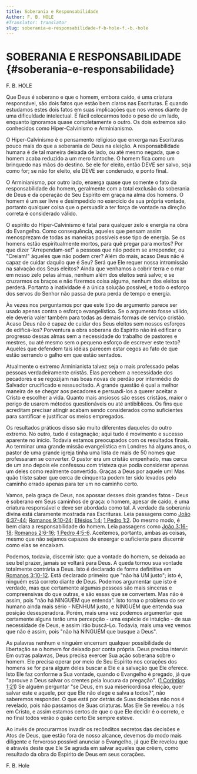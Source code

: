 ```yaml
---
title: Soberania e Responsabilidade
Author: F. B. HOLE
#Translator: translator
slug: soberania-e-responsabilidade-f-b-hole-f.-b.-hole
---
```


# SOBERANIA E RESPONSABILIDADE {#soberania-e-responsabilidade}

F. B. HOLE

Que Deus é soberano e que o homem, embora caído, é uma criatura responsável, são dois fatos que estão bem claros nas Escrituras. É quando estudamos estes dois fatos em suas implicações que nos vemos diante de uma dificuldade intelectual. É fácil colocarmos todo o peso de um lado, enquanto ignoramos quase completamente o outro. Os dois extremos são conhecidos como Hiper-Calvinismo e Arminianismo.

O Hiper-Calvinismo é o pensamento religioso que enxerga nas Escrituras pouco mais do que a soberania de Deus na eleição. A responsabilidade humana é de tal maneira deixada de lado, ou até mesmo negada, que o homem acaba reduzido a um mero fantoche. O homem fica como um brinquedo nas mãos do destino. Se ele for eleito, então DEVE ser salvo, seja como for; se não for eleito, ele DEVE ser condenado, e ponto final.

O Arminianismo, por outro lado, enxerga quase que somente o fato da responsabilidade do homem, geralmente com a total exclusão da soberania de Deus e da operação de Seu Espírito em graça na alma dos homens. O homem é um ser livre e desimpedido no exercício de sua própria vontade, portanto qualquer coisa que o persuadir a ter força de vontade na direção correta é considerado válido.

O espírito do Hiper-Calvinismo é fatal para qualquer zelo e energia na obra do Evangelho. Como consequência, aqueles que pensam assim menosprezam de todas as maneiras possíveis esse tipo de energia. Se os homens estão espiritualmente mortos, para quê pregar para mortos? Por que dizer &quot;Arrependam-se!&quot; a pessoas que não podem se arrepender, ou &quot;Creiam!&quot; àqueles que não podem crer? Além do mais, acaso Deus não é capaz de cuidar daquilo que é Seu? Será que Ele requer nossa intromissão na salvação dos Seus eleitos? Ainda que venhamos a cobrir terra e o mar em nosso zelo pelas almas, nenhum além dos eleitos será salvo; e se cruzarmos os braços e não fizermos coisa alguma, nenhum dos eleitos se perderá. Portanto a inatividade é a única solução possível, e todo o esforço dos servos do Senhor não passa de pura perda de tempo e energia.

Às vezes nos perguntamos por que este tipo de argumento parece ser usado apenas contra o esforço evangelístico. Se o argumento fosse válido, ele deveria valer também para todas as demais formas de serviço cristão. Acaso Deus não é capaz de cuidar dos Seus eleitos sem nossos esforços de edificá-los? Porventura a obra soberana do Espírito não irá edificar o progresso dessas almas sem a necessidade do trabalho de pastores e mestres, ou até mesmo sem o pequeno esforço de escrever este texto? Aqueles que defendem tais idéias parecem estar cegos ao fato de que estão serrando o galho em que estão sentados.

Atualmente o extremo Arminianista talvez seja o mais professado pelas pessoas verdadeiramente cristãs. Elas percebem a necessidade dos pecadores e se regozijam nas boas novas de perdão por intermédio do Salvador crucificado e ressuscitado. A grande questão é qual a melhor maneira de se chegar aos pecadores e persuadi-los a querer aceitar a Cristo e escolher a vida. Quanto mais ansiosos são esses cristãos, maior o perigo de usarem métodos questionáveis ou até antibíblicos. Os fins que acreditam precisar atingir acabam sendo considerados como suficientes para santificar e justificar os meios empregados.

Os resultados práticos disso são muito diferentes daqueles do outro extremo. No outro, tudo é estagnação; aqui tudo é movimento e sucesso aparente no início. Todavia estamos preocupados com os resultados finais. Ao terminar uma grande missão evangelística em Londres há alguns anos, o pastor de uma grande igreja tinha uma lista de mais de 50 nomes que professaram se converter. O pastor era um cristão empenhado, mas cerca de um ano depois ele confessou com tristeza que podia considerar apenas um deles como realmente convertido. Graças a Deus por aquele um! Mas quão triste saber que cerca de cinquenta podem ter sido levados pelo caminho errado apenas para ter um no caminho certo.

Vamos, pela graça de Deus, nos apossar desses dois grandes fatos - Deus é soberano em Seus caminhos de graça: o homem, apesar de caído, é uma criatura responsável e deve ser abordada como tal. A verdade da soberania divina está claramente mostrada nas Escrituras. Leia passagens como [João 6:37-44](http://mysword.info/b?r=Joh_6:37-44); [Romanos 9:10-24](http://mysword.info/b?r=Rom_9:10-24); [Efésios 1:4](http://mysword.info/b?r=Eph_1:4); [1 Pedro 1:2](http://mysword.info/b?r=1Pe_1:2). Do mesmo modo, é bem clara a responsabilidade do homem. Leia passagens como [João 3:16-18](http://mysword.info/b?r=Joh_3:16-18); [Romanos 2:6-16](http://mysword.info/b?r=Rom_2:6-16); [1 Pedro 4:5-6](http://mysword.info/b?r=1Pe_4:5-6). Aceitemos, portanto, ambas as coisas, mesmo que não sejamos capazes de enxergar o suficiente para discernir como elas se encaixam.

Podemos, todavia, discernir isto: que a vontade do homem, se deixada ao seu bel prazer, jamais se voltará para Deus. A queda tornou sua vontade totalmente contrária a Deus. Isto é declarado de forma definitiva em [Romanos 3:10-12](http://mysword.info/b?r=Rom_3:10-12). Está declarado primeiro que &quot;não há UM justo&quot;; isto é, ninguém está correto diante de Deus. Podemos argumentar que isto é verdade, mas que certamente algumas pessoas são mais sinceras e compreensivas do que outras, e são essas que se convertem. Mas não é assim, pois &quot;não há NINGUÉM que entenda&quot;. Isto torna o problema do ser humano ainda mais sério - NENHUM justo, e NINGUÉM que entenda sua posição desesperadora. Porém, mais uma vez podemos argumentar que certamente alguns terão uma percepção - uma espécie de intuição - de sua necessidade de Deus, e assim irão buscá-Lo. Todavia, mais uma vez vemos que não é assim, pois &quot;não há NINGUÉM que busque a Deus&quot;.

As palavras nenhum e ninguém encerram qualquer possibilidade de libertação se o homem for deixado por conta própria. Deus precisa intervir. Em outras palavras, Deus precisa exercer Sua ação soberana sobre o homem. Ele precisa operar por meio de Seu Espírito nos corações dos homens se for para algum deles buscar a Ele e a salvação que Ele oferece. Isto Ele faz conforme a Sua vontade, quando o Evangelho é pregado, já que &quot;aprouve a Deus salvar os crentes pela loucura da pregação&quot;. ([1 Coríntios 1:21](http://mysword.info/b?r=1Co_1:21)) Se alguém perguntar &quot;se Deus, em sua misericordiosa eleição, quer salvar este e aquele, por que Ele não elege e salva a todos?&quot;, não saberemos responder. O que está por detrás de Suas decisões não nos é revelado, pois não passamos de Suas criaturas. Mas Ele Se revelou a nós em Cristo, e assim estamos certos de que o que Ele decidir é o correto, e no final todos verão o quão certo Ele sempre esteve.

Ao invés de procurarmos invadir os recônditos secretos das decisões e Atos de Deus, que estão fora de nosso alcance, devemos do modo mais diligente e fervoroso possível anunciar o Evangelho, já que Ele revelou que é através deste que Ele Se agrada em salvar aqueles que crêem, como resultado da obra do Espírito de Deus em seus corações.

F. B. Hole